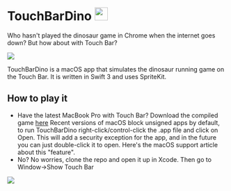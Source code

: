 # TouchBarDino <img src="Resources/Icon.png" width="30">
Who hasn't played the dinosaur game in Chrome when the internet goes down? But how about with Touch Bar?

<img src="GitHub/poster.png">

TouchBarDino is a macOS app that simulates the dinosaur running game on the Touch Bar. It is written in Swift 3 and uses SpriteKit.

## How to play it
* Have the latest MacBook Pro with Touch Bar? Download the compiled game [here](https://github.com/yuhuili/TouchBarDino/raw/master/Compiled/Dino%202016-11-22%2020-23-19/Dino.zip) Recent versions of macOS block unsigned apps by default, to run TouchBarDino right-click/control-click the .app file and click on Open. This will add a security exception for the app, and in the future you can just double-click it to open.
Here's the macOS support article about this "feature".
* No? No worries, clone the repo and open it up in Xcode. Then go to Window->Show Touch Bar

<img src="GitHub/play.gif">

